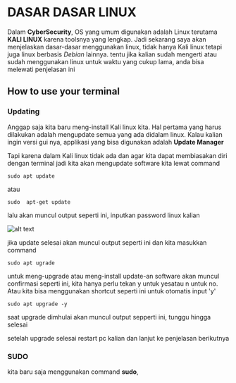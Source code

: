 # DASAR DASAR LINUX

Dalam **CyberSecurity**, OS yang umum digunakan adalah Linux terutama **KALI LINUX** karena toolsnya yang lengkap. Jadi sekarang saya akan menjelaskan dasar-dasar menggunakan linux, tidak hanya Kali linux tetapi juga linux berbasis *Debian* lainnya.
tentu jika kalian sudah mengerti atau sudah menggunakan linux untuk waktu yang cukup lama, anda bisa melewati penjelasan ini

## How to use your terminal 

### Updating
Anggap saja kita baru meng-install Kali linux kita. Hal pertama yang harus dilakukan adalah mengupdate semua yang ada didalam linux. 
Kalau kalian ingin versi gui nya, applikasi yang bisa digunakan adalah **Update Manager**

Tapi karena dalam Kali linux tidak ada dan agar kita dapat membiasakan diri dengan terminal jadi kita akan mengupdate software kita lewat command
```
sudo apt update
```
atau
```
sudo  apt-get update
```
lalu akan muncul output seperti ini, inputkan password linux kalian 

![alt text](https://github.com/R1nto/CTF/blob/main/Dasar%20Linux/update.jpeg?raw=true)

jika update selesai akan muncul output seperti ini
dan kita masukkan command 
```
sudo apt ugrade
```
untuk meng-upgrade atau meng-install update-an software
akan muncul confirmasi seperti ini, kita  hanya perlu tekan y untuk yesatau n untuk no.
Atau kita bisa menggunakan shortcut seperti ini untuk otomatis input 'y'
```
sudo apt upgrade -y
```
saat upgrade dimhulai akan muncul output sepperti ini, tunggu hingga selesai

setelah upgrade selesai restart pc kalian dan lanjut ke penjelasan berikutnya

### SUDO

kita baru saja menggunakan command **sudo**,

